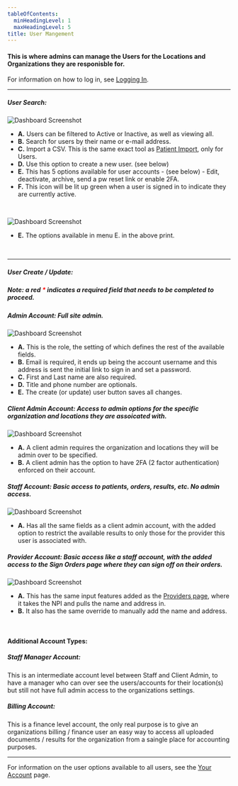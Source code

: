 ```yaml
---
tableOfContents:
  minHeadingLevel: 1
  maxHeadingLevel: 5
title: User Mangement
---
```


#### This is where admins can manage the Users for the Locations and Organizations they are responisble for.
For information on how to log in, see [Logging In](/logging_in).

<hr />

##### User Search:

![Dashboard Screenshot](/screenPrints/userManagement.png)

- **A.** Users can be filtered to Active or Inactive, as well as viewing all.
- **B.** Search for users by their name or e-mail address.
- **C.** Import a CSV.  This is the same exact tool as [Patient Import](/patients/import/), only for Users.
- **D.** Use this option to create a new user.  (see below)
- **E.** This has 5 options available for user accounts - (see below) - Edit, deactivate, archive, send a pw reset link or enable 2FA.
- **F.** This icon will be lit up green when a user is signed in to indicate they are currently active.

<br />

![Dashboard Screenshot](/screenPrints/userManagement2.png)

- **E.** The options available in menu E. in the above print.

<br />

<hr />

##### User Create / Update:
##### Note: a red <b style="color: red;">*</b> indicates a required field that needs to be completed to proceed. <br />

##### Admin Account: Full site admin.

![Dashboard Screenshot](/screenPrints/userManagementEditAD.png)

- **A.** This is the role, the setting of which defines the rest of the available fields.
- **B.** Email is required, it ends up being the account username and this address is sent the initial link to sign in and set a password.
- **C.** First and Last name are also required.
- **D.** Title and phone number are optionals.
- **E.** The create (or update) user button saves all changes.

##### Client Admin Account: Access to admin options for the specific organization and locations they are assoicated with.
![Dashboard Screenshot](/screenPrints/userManagementEditCA.png)

- **A.** A client admin requires the organization and locations they will be admin over to be specified. 
- **B.** A client admin has the option to have 2FA (2 factor authentication) enforced on their account.

##### Staff Account: Basic access to patients, orders, results, etc.  No admin access.
![Dashboard Screenshot](/screenPrints/userManagementEditST.png)

- **A.** Has all the same fields as a client admin account, with the added option to restrict the available results to only those for the provider this user is associated with.

##### Provider Account: Basic access like a staff account, with the added access to the Sign Orders page where they can sign off on their orders.
![Dashboard Screenshot](/screenPrints/userManagementEditPv.png)

- **A.** This has the same input features added as the [Providers page](/admin/providers/), where it takes the NPI and pulls the name and address in.
- **B.** It also has the same override to manually add the name and address.

<br />

#### Additional Account Types:
##### Staff Manager Account:  
This is an intermediate account level between Staff and Client Admin, to have a manager who can over see the users/accounts for their location(s) but still not have full admin access to the organizations settings.
##### Billing Account:  
This is a finance level account, the only real purpose is to give an organizations billing / finance user an easy way to access all uploaded documents / results for the organization from a saingle place for accounting purposes.

<hr />

For information on the user options available to all users, see the [Your Account](/account/) page.